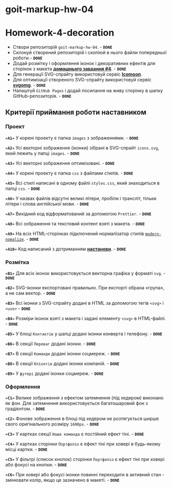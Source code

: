 # goit-markup-hw-04

# Homework-4-decoration

- Створи репозиторій `goit-markup-hw-04`. - **`DONE`**
- Склонуй створений репозиторій і скопіюй в нього файли попередньої роботи.- **`DONE`**
- Додай розмітку і оформлення іконок і декоративних ефектів для сторінок з макета
  [**домашнього завдання #4**](<https://www.figma.com/file/oTYBECAN79dXy19hzWObO4/Web-Studio-(Version-2.1)?node-id=1%3A293>). -
  **`DONE`**
- Для генерації SVG-спрайту використовуй сервіс [**Icomoon**](https://icomoon.io/).
- Для оптимізації створеного SVG-спрайту використовуй сервіс
  [**svgomg**](https://jakearchibald.github.io/svgomg/). - **`DONE`**
- Налаштуй `GitHub Pages` і додай посилання на живу сторінку в шапку GitHub-репозиторія. -
  **`DONE`**

## Критерії приймання роботи наставником

### Проект

**`«A1»`** У корені проекту є папка `images` з зображеннями. - **`DONE`**

**`«A2»`** Усі векторні зображення (іконки) зібрані в SVG-спрайт `icons.svg`, який лежить у папці
`images`. - **`DONE`**

**`«A3»`** Усі векторні зображення оптимізовані. - **`DONE`**

**`«A4»`** У корені проекту є папка `css` з файлами стилів. - **`DONE`**

**`«A5»`** Всі стилі написані в одному файлі `styles.css`, який знаходиться в папці `css`. -
**`DONE`**

**`«A6»`** У назвах файлів відсутні великі літери, пробіли і трансліт, тільки літери і слова
англійської мови. - **`DONE`**

**`«A7»`** Вихідний код відформатований за допомогою `Prettier`. - **`DONE`**

**`«A8»`** Всі зображення та текстовий контент взяті з макета. - **`DONE`**

**`«A9»`** На всіх HTML-сторінках підключений нормалізатор стилів
[`modern-nomalize`](https://github.com/sindresorhus/modern-normalize). - **`DONE`**

**`«A10»`** Код написаний з дотриманням [**настанови**](https://codeguide.co/). - **`DONE`**

### Розмітка

**`«B1»`** Для всіх іконок використовується векторна графіка у форматі `svg`. - **`DONE`**

**`«B2»`** SVG-іконки експортовані правильно. При експорті обрана «група», а не сам вектор. -
**`DONE`**

**`«B3»`** Всі іконки з SVG-спрайту додані в HTML за допомогою тегів `<svg>` і `<use>` - **`DONE`**

**`«B4»`** Розміри іконок взяті з макета і задані елементу `<svg>` в HTML-файлі. - **`DONE`**

**`«B5»`** У блоці `Контактів` у шапці додані іконки конверта і телефону. - **`DONE`**

**`«B6»`** В секції `Переваг` додані іконки. - **`DONE`**

**`«B7»`** В секції `Команди` додані іконки соцмереж. - **`DONE`**

**`«B8»`** В секції `Клієнтів` додані іконки компаній. - **`DONE`**

**`«B9»`** У `футері` додані іконки соцмереж. - **`DONE`**

### Оформлення

**`«C1»`** Велике зображення з ефектом затемнення (під хедером) виконано як фон. Для затемнення
використовується багатошаровий фон з градієнтом. - **`DONE`**

**`«C2»`** Фонове зображення в блоці під хедером не розтягується ширше свого оригінального розміру
`1600рх`. - **`DONE`**

**`«C3»`** У картках секції `Наша команда` є постійний ефект тіні. - **`DONE`**

**`«C4»`** У картках сторінки `Портфоліо` є ефект тіні при ховері в будь-якому місці картки. -
**`DONE`**

**`«C5»`** У фільтрі (список кнопок) сторінки `Портфоліо` є ефект тіні при ховері або фокусі на
кнопки. - **`DONE`**

**`«C6»`** При ховері або фокусі іконки повинні переходити в активний стан - змінювати колір, якщо
це зазначено в макеті. - **`DONE`**
